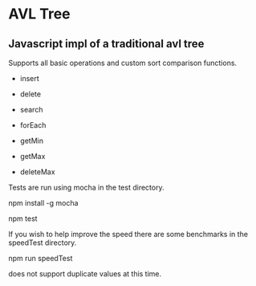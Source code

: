 # AVL Tree
## Javascript impl of a traditional avl tree
Supports all basic operations and custom sort comparison functions.

* insert
* delete
* search
* forEach

* getMin
* getMax
* deleteMax

Tests are run using mocha in the test directory.

npm install -g mocha

npm test

If you wish to help improve the speed there are some benchmarks in the speedTest directory.

npm run speedTest

does not support duplicate values at this time.